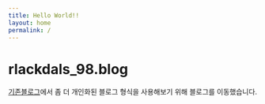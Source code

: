 ```yaml
---
title: Hello World!!
layout: home
permalink: /
---
```


# rlackdals_98.blog

[기존블로그](https://velog.io/@rlackdals_98/posts)에서 좀 더 개인화된 블로그 형식을 사용해보기 위해 블로그를 이동했습니다.
